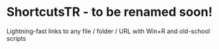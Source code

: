 # ShortcutsTR - to be renamed soon!
Lightning-fast links to any file / folder / URL with Win+R and old-school scripts
